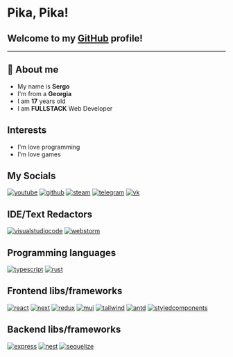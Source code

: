 # Pika, Pika!
## Welcome to my [GitHub](https://github.com/s3rxio) profile!
-------
## 💬 About me  
- My name is **Sergo**
- I'm from a **Georgia**
- I am **17** years old
- I am **FULLSTACK** Web Developer

## Interests
- I'm love programming
- I'm love games

## My Socials
[![youtube](https://img.shields.io/static/v1?label=&message=Youtube&color=191919&style=for-the-badge&logo=youtube&logoColor=white)](https://www.youtube.com/channel/UCeIhMtpxzuhbq7LBYPPJ7Xw)
[![github](https://img.shields.io/static/v1?label=&message=github&color=191919&style=for-the-badge&logo=github&logoColor=white)](https://github.com/s3rxio)
[![steam](https://img.shields.io/static/v1?label=&message=steam&color=191919&style=for-the-badge&logo=Steam&logoColor=white)](https://steamcommunity.com/id/s3rxio/)
[![telegram](https://img.shields.io/static/v1?label=&message=Telegram&color=191919&style=for-the-badge&logo=telegram&logoColor=white)](https://t.me/s3rxio)
[![vk](https://img.shields.io/static/v1?label=&message=VK&color=191919&style=for-the-badge&logo=vk&logoColor=white)](https://vk.com/s3rxio)

## IDE/Text Redactors
[![visualstudiocode](https://img.shields.io/static/v1?label=&message=VS%20Code&color=191919&style=for-the-badge&logo=visualstudiocode&logoColor=white)](https://code.visualstudio.com/)
[![webstorm](https://img.shields.io/static/v1?label=&message=WebStorm&color=191919&style=for-the-badge&logo=webstorm&logoColor=white)](https://www.jetbrains.com/webstorm/)

## Programming languages
[![typescript](https://img.shields.io/static/v1?label=&message=TypeScript&color=191919&style=for-the-badge&logo=typescript&logoColor=white)](https://www.typescriptlang.org/)
[![rust](https://img.shields.io/static/v1?label=&message=Rust&color=191919&style=for-the-badge&logo=rust&logoColor=white)](https://www.rust-lang.org/)

## Frontend libs/frameworks
[![react](https://img.shields.io/static/v1?label=&message=React&color=191919&style=for-the-badge&logo=react&logoColor=white)](https://react.dev/)
[![next](https://img.shields.io/static/v1?label=&message=Next&color=191919&style=for-the-badge&logo=nextdotjs&logoColor=white)](https://nextjs.org/)
[![redux](https://img.shields.io/static/v1?label=&message=Redux&color=191919&style=for-the-badge&logo=redux&logoColor=white)](https://redux.js.org/)
[![mui](https://img.shields.io/static/v1?label=&message=MUI&color=191919&style=for-the-badge&logo=mui&logoColor=white)](https://mui.com/)
[![tailwind](https://img.shields.io/static/v1?label=&message=Tailwind&color=191919&style=for-the-badge&logo=tailwindcss&logoColor=white)](https://tailwindcss.com/)
[![antd](https://img.shields.io/static/v1?label=&message=AntD&color=191919&style=for-the-badge&logo=antdesign&logoColor=white)](https://ant.design/)
[![styledcomponents](https://img.shields.io/static/v1?label=&message=Styled%20Components&color=191919&style=for-the-badge&logo=styledcomponents&logoColor=white)](https://styled-components.com/)

## Backend libs/frameworks
[![express](https://img.shields.io/static/v1?label=&message=Express&color=191919&style=for-the-badge&logo=express&logoColor=white)](https://expressjs.com/)
[![nest](https://img.shields.io/static/v1?label=&message=Nest&color=191919&style=for-the-badge&logo=nestjs&logoColor=white)](https://nestjs.com/)
[![sequelize](https://img.shields.io/static/v1?label=&message=Sequelize&color=191919&style=for-the-badge&logo=sequelize&logoColor=white)](https://sequelize.org/)
